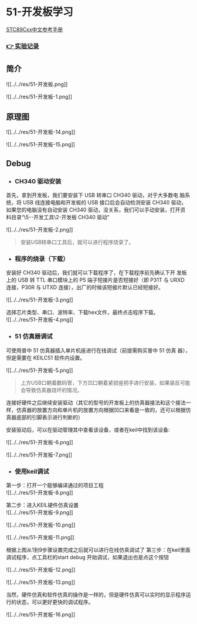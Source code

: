 # 51-开发板学习 

[STC89Cxx中文参考手册](../../res/files/STC89Cxx中文参考手册.pdf)  

### [ :point_right: 实验记录](../../md/mcu-learn/shiyan.md)  

## 简介 

![[../../res/51-开发板.png]]  

![[../../res/51-开发板-1.png]]  

## 原理图

![[../../res/51-开发板-14.png]]  

![[../../res/51-开发板-15.png]]  

## Debug  
- ### CH340 驱动安装 

首先，拿到开发板，我们要安装下 USB 转串口 CH340 驱动，对于大多数电
脑系统，将 USB 线连接电脑和开发板的 USB 接口后会自动检测安装 CH340 驱动，
如果您的电脑没有自动安装 CH340 驱动，没关系，我们可以手动安装，打开资
料目录“\5--开发工具\2-开发板 CH340 驱动” 

![[../../res/51-开发板-2.png]]  

> 安装USB转串口工具后，就可以进行程序烧录了。  

- ### 程序的烧录（下载）  

安装好 CH340 驱动后，我们就可以下载程序了，在下载程序前先确认下开
发板上的 USB 转 TTL 串口模块上的 P5 端子短接片是否短接好（即 P31T 与 URXD
连接，P30R 与 UTXD 连接），出厂的时候该短接片默认已经短接好。 

![[../../res/51-开发板-3.png]]  


选择芯片类型、串口、波特率、下载hex文件，最终点击程序下载。  
![[../../res/51-开发板-4.png]]  

- ###  51 仿真器调试  

可使用普中 51 仿真器插入单片机座进行在线调试（前提需购买普中 51 仿真
器），但是需要在 KEILC51 软件内设置。 

![[../../res/51-开发板-5.png]]  


> 上方USB口朝着数码管，下方凹口朝着紧锁座把手进行安装，如果装反可能会导致仿真器烧坏的情况。


连接好硬件之后继续安装驱动（其它的型号的开发板上的仿真器接法和这个接法一样，仿真器的放置方向和单片机的放置方向根据凹口来看是一致的，还可以根据仿真器底部的引脚表示进行判断的）

安装驱动后，可以在驱动管理其中查看该设备，或者在keil中找到该设备: 

![[../../res/51-开发板-6.png]]  


![[../../res/51-开发板-7.png]]  


- ### 使用keil调试  
第一步：打开一个能够编译通过的项目工程  
![[../../res/51-开发板-8.png]]  

第二步：进入KEIL硬件仿真设置  
![[../../res/51-开发板-9.png]]  


![[../../res/51-开发板-10.png]]  

![[../../res/51-开发板-11.png]]  

根据上图从1到9步骤设置完成之后就可以进行在线仿真调试了
第三步：在keil里面调试程序，点工具栏的start debug  开始调试，如果退出也是点这个按钮  


![[../../res/51-开发板-12.png]]  

![[../../res/51-开发板-13.png]]  

当然，硬件仿真和软件仿真的操作是一样的，但是硬件仿真可以实时的显示程序运行的状态，可以更好更快的调试程序。   

![[../../res/51-开发板-16.png]]  
<br>